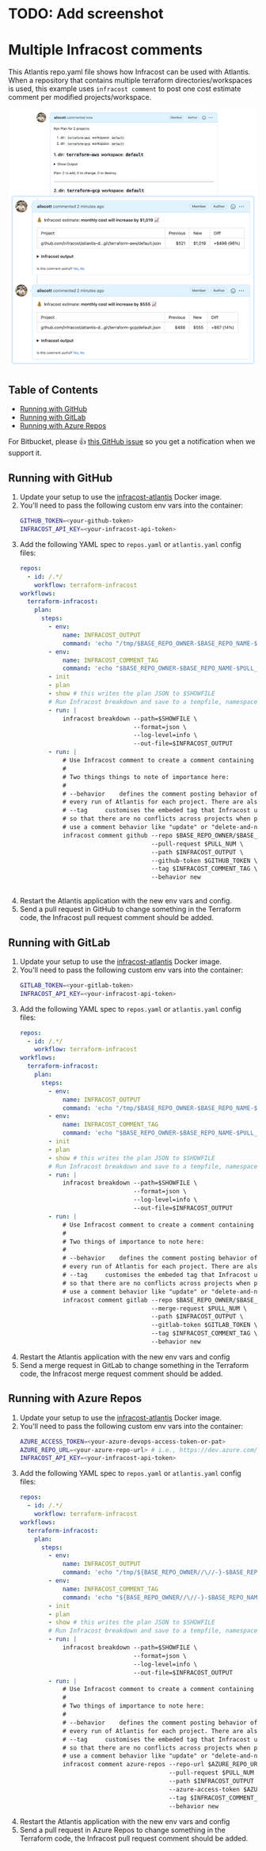 # TODO: Add screenshot

# Multiple Infracost comments

This Atlantis repo.yaml file shows how Infracost can be used with Atlantis. When a repository that contains multiple terraform directories/workspaces is used, this example uses `infracost comment` to post one cost estimate comment per modified projects/workspace.

<img src="screenshot.png" width=570 alt="Example screenshot" />

## Table of Contents

* [Running with GitHub](#running-with-github)
* [Running with GitLab](#running-with-gitlab)
* [Running with Azure Repos](#running-with-azure-repos)

For Bitbucket, please 👍 [this GitHub issue](https://github.com/infracost/infracost/issues/1173) so you get a notification when we support it.

## Running with GitHub

1. Update your setup to use the [infracost-atlantis](https://hub.docker.com/r/infracost/infracost-atlantis) Docker image.
2. You'll need to pass the following custom env vars into the container:
   ```sh
   GITHUB_TOKEN=<your-github-token>
   INFRACOST_API_KEY=<your-infracost-api-token>
   ```
3. Add the following YAML spec to `repos.yaml` or `atlantis.yaml` config files:
   ```yaml
   repos:
     - id: /.*/
       workflow: terraform-infracost
   workflows:
     terraform-infracost:
       plan:
         steps:
           - env:
               name: INFRACOST_OUTPUT
               command: 'echo "/tmp/$BASE_REPO_OWNER-$BASE_REPO_NAME-$PULL_NUM-$WORKSPACE-$REPO_REL_DIR-infracost.json"'
           - env:
               name: INFRACOST_COMMENT_TAG
               command: 'echo "$BASE_REPO_OWNER-$BASE_REPO_NAME-$PULL_NUM-$WORKSPACE-$REPO_REL_DIR"'
           - init
           - plan
           - show # this writes the plan JSON to $SHOWFILE
           # Run Infracost breakdown and save to a tempfile, namespaced by this project, PR, workspace and dir
           - run: |
               infracost breakdown --path=$SHOWFILE \
                                   --format=json \
                                   --log-level=info \
                                   --out-file=$INFRACOST_OUTPUT
           - run: |
               # Use Infracost comment to create a comment containing the results for this project.
               #
               # Two things things to note of importance here:
               #
               # --behavior    defines the comment posting behavior of Infracost. We're using "new" here to post a comment on
               # every run of Atlantis for each project. There are also "update" & "delete-and-new" behaviors available.
               # --tag     customises the embeded tag that Infracost uses to post a comment. We pass in the project DIR here
               # so that there are no conflicts across projects when posting to the PR. This is especially important if you
               # use a comment behavior like "update" or "delete-and-new".
               infracost comment github --repo $BASE_REPO_OWNER/$BASE_REPO_NAME \
                                        --pull-request $PULL_NUM \
                                        --path $INFRACOST_OUTPUT \
                                        --github-token $GITHUB_TOKEN \
                                        --tag $INFRACOST_COMMENT_TAG \
                                        --behavior new
 
   ```
4. Restart the Atlantis application with the new env vars and config.
5. Send a pull request in GitHub to change something in the Terraform code, the Infracost pull request comment should be added.

## Running with GitLab

1. Update your setup to use the [infracost-atlantis](https://hub.docker.com/r/infracost/infracost-atlantis) Docker image.
2. You'll need to pass the following custom env vars into the container:
   ```sh
   GITLAB_TOKEN=<your-gitlab-token>
   INFRACOST_API_KEY=<your-infracost-api-token>
   ```
3. Add the following YAML spec to `repos.yaml` or `atlantis.yaml` config files:
   ```yaml
   repos:
     - id: /.*/
       workflow: terraform-infracost
   workflows:
     terraform-infracost:
       plan:
         steps:
           - env:
               name: INFRACOST_OUTPUT
               command: 'echo "/tmp/$BASE_REPO_OWNER-$BASE_REPO_NAME-$PULL_NUM-$WORKSPACE-$REPO_REL_DIR-infracost.json"'
           - env:
               name: INFRACOST_COMMENT_TAG
               command: 'echo "$BASE_REPO_OWNER-$BASE_REPO_NAME-$PULL_NUM-$WORKSPACE-$REPO_REL_DIR"'
           - init
           - plan
           - show # this writes the plan JSON to $SHOWFILE
           # Run Infracost breakdown and save to a tempfile, namespaced by this project, PR, workspace and dir
           - run: |
               infracost breakdown --path=$SHOWFILE \
                                   --format=json \
                                   --log-level=info \
                                   --out-file=$INFRACOST_OUTPUT
           - run: |
               # Use Infracost comment to create a comment containing the results for this project.
               #
               # Two things of importance to note here:
               #
               # --behavior    defines the comment posting behavior of Infracost. We're using "new" here to post a comment on
               # every run of Atlantis for each project. There are also "update" & "delete-and-new" behaviors available.
               # --tag     customises the embeded tag that Infracost uses to post a comment. We pass in the project DIR here
               # so that there are no conflicts across projects when posting to the PR. This is especially important if you
               # use a comment behavior like "update" or "delete-and-new".
               infracost comment gitlab --repo $BASE_REPO_OWNER/$BASE_REPO_NAME \
                                        --merge-request $PULL_NUM \
                                        --path $INFRACOST_OUTPUT \
                                        --gitlab-token $GITLAB_TOKEN \
                                        --tag $INFRACOST_COMMENT_TAG \
                                        --behavior new
   ```
4. Restart the Atlantis application with the new env vars and config
5. Send a merge request in GitLab to change something in the Terraform code, the Infracost merge request comment should be added.

## Running with Azure Repos

1. Update your setup to use the [infracost-atlantis](https://hub.docker.com/r/infracost/infracost-atlantis) Docker image.
2. You'll need to pass the following custom env vars into the container:
   ```sh
   AZURE_ACCESS_TOKEN=<your-azure-devops-access-token-or-pat>
   AZURE_REPO_URL=<your-azure-repo-url> # i.e., https://dev.azure.com/your-org/your-project/_git/your-repo
   INFRACOST_API_KEY=<your-infracost-api-token>
   ```
3. Add the following YAML spec to `repos.yaml` or `atlantis.yaml` config files:
   ```yaml
   repos:
     - id: /.*/
       workflow: terraform-infracost
   workflows:
     terraform-infracost:
       plan:
         steps:
           - env:
               name: INFRACOST_OUTPUT
               command: 'echo "/tmp/${BASE_REPO_OWNER//\//-}-$BASE_REPO_NAME-$PULL_NUM-$WORKSPACE-$REPO_REL_DIR-infracost.json"'
           - env:
               name: INFRACOST_COMMENT_TAG
               command: 'echo "${BASE_REPO_OWNER//\//-}-$BASE_REPO_NAME-$PULL_NUM-$WORKSPACE-$REPO_REL_DIR"'
           - init
           - plan
           - show # this writes the plan JSON to $SHOWFILE
           # Run Infracost breakdown and save to a tempfile, namespaced by this project, PR, workspace and dir
           - run: |
               infracost breakdown --path=$SHOWFILE \
                                   --format=json \
                                   --log-level=info \
                                   --out-file=$INFRACOST_OUTPUT
           - run: |
               # Use Infracost comment to create a comment containing the results for this project.
               #
               # Two things of importance to note here:
               #
               # --behavior    defines the comment posting behavior of Infracost. We're using "new" here to post a comment on
               # every run of Atlantis for each project. There are also "update" & "delete-and-new" behaviors available.
               # --tag     customises the embeded tag that Infracost uses to post a comment. We pass in the project DIR here
               # so that there are no conflicts across projects when posting to the PR. This is especially important if you
               # use a comment behavior like "update" or "delete-and-new".
               infracost comment azure-repos --repo-url $AZURE_REPO_URL \
                                             --pull-request $PULL_NUM \
                                             --path $INFRACOST_OUTPUT \
                                             --azure-access-token $AZURE_ACCESS_TOKEN \
                                             --tag $INFRACOST_COMMENT_TAG \
                                             --behavior new
   ```
4. Restart the Atlantis application with the new env vars and config
5. Send a pull request in Azure Repos to change something in the Terraform code, the Infracost pull request comment should be added.
